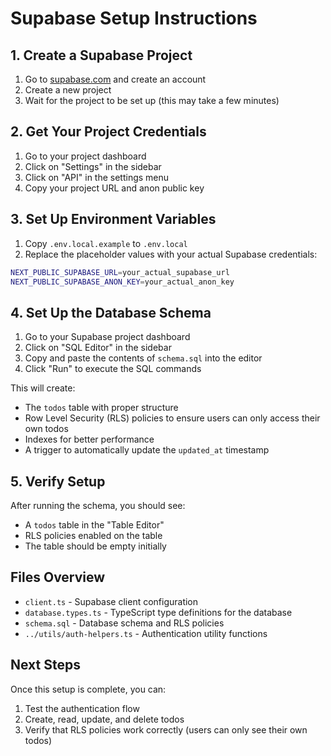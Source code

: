 # Supabase Setup Instructions

## 1. Create a Supabase Project

1. Go to [supabase.com](https://supabase.com) and create an account
2. Create a new project
3. Wait for the project to be set up (this may take a few minutes)

## 2. Get Your Project Credentials

1. Go to your project dashboard
2. Click on "Settings" in the sidebar
3. Click on "API" in the settings menu
4. Copy your project URL and anon public key

## 3. Set Up Environment Variables

1. Copy `.env.local.example` to `.env.local`
2. Replace the placeholder values with your actual Supabase credentials:

```bash
NEXT_PUBLIC_SUPABASE_URL=your_actual_supabase_url
NEXT_PUBLIC_SUPABASE_ANON_KEY=your_actual_anon_key
```

## 4. Set Up the Database Schema

1. Go to your Supabase project dashboard
2. Click on "SQL Editor" in the sidebar
3. Copy and paste the contents of `schema.sql` into the editor
4. Click "Run" to execute the SQL commands

This will create:
- The `todos` table with proper structure
- Row Level Security (RLS) policies to ensure users can only access their own todos
- Indexes for better performance
- A trigger to automatically update the `updated_at` timestamp

## 5. Verify Setup

After running the schema, you should see:
- A `todos` table in the "Table Editor"
- RLS policies enabled on the table
- The table should be empty initially

## Files Overview

- `client.ts` - Supabase client configuration
- `database.types.ts` - TypeScript type definitions for the database
- `schema.sql` - Database schema and RLS policies
- `../utils/auth-helpers.ts` - Authentication utility functions

## Next Steps

Once this setup is complete, you can:
1. Test the authentication flow
2. Create, read, update, and delete todos
3. Verify that RLS policies work correctly (users can only see their own todos)
